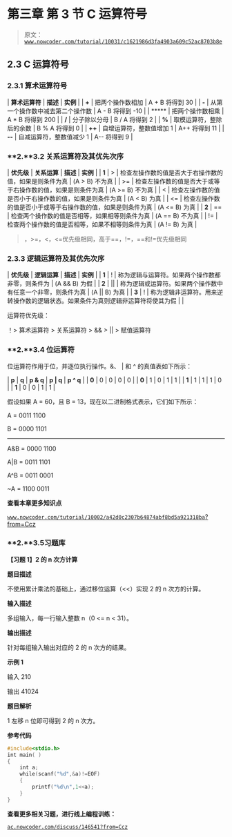 # 第三章 第 3 节 C 运算符号

> 原文：[`www.nowcoder.com/tutorial/10031/c1621986d3fa4903a609c52ac8703b8e`](https://www.nowcoder.com/tutorial/10031/c1621986d3fa4903a609c52ac8703b8e)

## 2.3 C 运算符号

### 2.3.1 算术运算符号

| **算术运算符** | **描述** | **实例** |
| **+** | 把两个操作数相加 | A + B 将得到 30 |
| **-** | 从第一个操作数中减去第二个操作数 | A - B 将得到 -10 |
| ***** | 把两个操作数相乘 | A * B 将得到 200 |
| **/** | 分子除以分母 | B / A 将得到 2 |
| **%** | 取模运算符，整除后的余数 | B % A 将得到 0 |
| **++** | 自增运算符，整数值增加 1 | A++ 将得到 11 |
| **--** | 自减运算符，整数值减少 1 | A-- 将得到 9 |

### **2.****3.2 关系运算符及其优先次序**

| **优先级** | **关系运算** | **描述** | **实例** |
| **1** | > | 检查左操作数的值是否大于右操作数的值，如果是则条件为真 | (A > B) 不为真 |
| >= | 检查左操作数的值是否大于或等于右操作数的值，如果是则条件为真 | (A >= B) 不为真 |
| < | 检查左操作数的值是否小于右操作数的值，如果是则条件为真 | (A < B) 为真 |
| <= | 检查左操作数的值是否小于或等于右操作数的值，如果是则条件为真 | (A <= B) 为真 |
| **2** | == | 检查两个操作数的值是否相等，如果相等则条件为真 | (A == B) 不为真 |
| != | 检查两个操作数的值是否相等，如果不相等则条件为真 | (A != B) 为真 |

>，>=，<，<=优先级相同，高于==，!=，==和!=优先级相同

### 2.3.3 逻辑运算符及其优先次序

| **优先级** | **逻辑运算** | **描述** | **实例** |
| **1** | ! | 称为逻辑与运算符。如果两个操作数都非零，则条件为 | (A && B) 为假 |
| **2** | &#124;&#124; | 称为逻辑或运算符。如果两个操作数中有任意一个非零，则条件为真 | (A &#124;&#124; B) 为真 |
| **3** | ! | 称为逻辑非运算符。用来逆转操作数的逻辑状态。如果条件为真则逻辑非运算符将使其为假 |  |

运算符优先级：

！> 算术运算符 > 关系运算符 > && > || > 赋值运算符

### **2.****3.4 位运算符**

位运算符作用于位，并逐位执行操作。&、 | 和 ^ 的真值表如下所示：

| **p** | **q** | **p & q** | **p &#124; q** | **p ^ q** |
| **0** | 0 | 0 | 0 | 0 |
| **0** | 1 | 0 | 1 | 1 |
| **1** | 1 | 1 | 1 | 0 |
| **1** | 0 | 0 | 1 | 1 |

假设如果 A = 60，且 B = 13，现在以二进制格式表示，它们如下所示：

A = 0011 1100

B = 0000 1101

-----------------

A&B = 0000 1100

A|B = 0011 1101

A^B = 0011 0001

~A = 1100 0011

**查看本章更多知识点**

[`www.nowcoder.com/tutorial/10002/a42d0c2307b64874abf8bd5a921318ba`](https://www.nowcoder.com/tutorial/10002/a42d0c2307b64874abf8bd5a921318ba)[?from=Ccz](https://www.nowcoder.com/tutorial/10002/d847acacee2f4437bd94b668bf685c85?from=Ccz)

### **2.****3.****5****习题库**

**【习题 1】2 的 n 次方计算**

**题目描述**

不使用累计乘法的基础上，通过移位运算（<<）实现 2 的 n 次方的计算。

**输入描述**

多组输入，每一行输入整数 n（0 <= n < 31）。

**输出描述**

针对每组输入输出对应的 2 的 n 次方的结果。

**示例 1**

输入 210 

输出 41024

**题目解析**

1 左移 n 位即可得到 2 的 n 次方。

**参考代码**

```cpp
#include<stdio.h>
int main( )
{
    int a;
    while(scanf("%d",&a)!=EOF)
    {
        printf("%d\n",1<<a);
    }
}
```

**查看更多相关习题，进行线上编程训练：**

[`ac.nowcoder.com/discuss/146541?from=Ccz`](https://ac.nowcoder.com/discuss/146541?from=Ccz)
